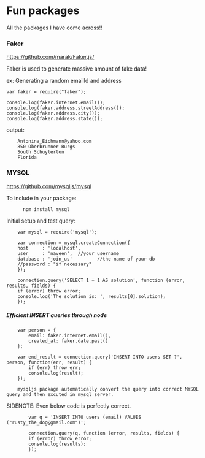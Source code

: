 # Fun packages
All the packages I have come across!!

### Faker
https://github.com/marak/Faker.js/

  Faker is used to generate massive amount of fake data!
    
  ex: 
    Generating a random emailId and address
    
    var faker = require("faker");

    console.log(faker.internet.email());
    console.log(faker.address.streetAddress());
    console.log(faker.address.city());
    console.log(faker.address.state());
    

output: 
       
        Antonina_Eichmann@yahoo.com
        850 Oberbrunner Burgs
        South Schuylerton
        Florida



### MYSQL
  https://github.com/mysqljs/mysql
  
  To include in your package:
        
          npm install mysql
   
   Initial setup and test query:
        
        var mysql = require('mysql');

        var connection = mysql.createConnection({
        host     : 'localhost',
        user     : 'naveen',  //your username
        database : 'join_us'         //the name of your db
        //password : "if necessary"
        });
        
        connection.query('SELECT 1 + 1 AS solution', function (error, results, fields) {
        if (error) throw error;
        console.log('The solution is: ', results[0].solution);
        });
        
  ##### Efficient INSERT queries through node
        
        var person = {
            email: faker.internet.email(),
            created_at: faker.date.past()
        };

        var end_result = connection.query('INSERT INTO users SET ?', person, function(err, result) {
            if (err) throw err;
            console.log(result);
        });
        
        mysqljs package automatically convert the query into correct MYSQL query and then excuted in mysql server.
        
   SIDENOTE: Even below code is perfectly correct.
            
            var q = 'INSERT INTO users (email) VALUES ("rusty_the_dog@gmail.com")';

            connection.query(q, function (error, results, fields) {
            if (error) throw error;
            console.log(results);
            });
